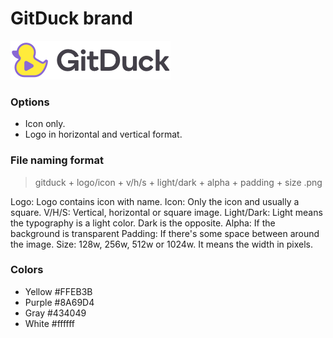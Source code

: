 # GitDuck brand

![Logo-h-dark-alpha](https://github.com/gitduckhq/brand/blob/master/logo/gitduck-logo-h-dark-alpha-256w.png)

### Options
* Icon only.
* Logo in horizontal and vertical format.

### File naming format
> gitduck + logo/icon + v/h/s + light/dark + alpha + padding + size .png

Logo: Logo contains icon with name.
Icon: Only the icon and usually a square.
V/H/S: Vertical, horizontal or square image.
Light/Dark: Light means the typography is a light color. Dark is the opposite.
Alpha: If the background is transparent
Padding: If there's some space between around the image.
Size: 128w, 256w, 512w or 1024w. It means the width in pixels.

### Colors
* Yellow #FFEB3B
* Purple #8A69D4
* Gray #434049
* White #ffffff
